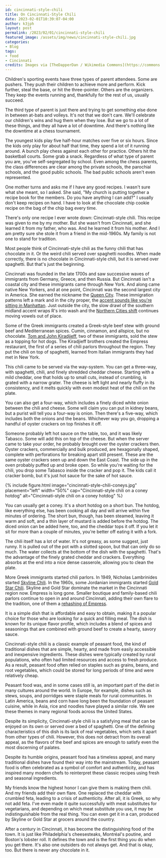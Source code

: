 ```yaml
---
id: cincinnati-style-chili
title: On Cincinnati-Style Chili
date: 2023-02-01T10:39:07-04:00
author: k3jph
layout: post
permalink: /2023/02/01/cincinnati-style-chili
featured_image: /assets/img/news/cincinnati-style-chili.jpg
categories:
- Blog 
tags:
- food
- Cincinnati
credits: Images via [TheDapperDan / Wikimedia Commons](https://commons.wikimedia.org/wiki/File:Skyline_4-way.jpg) and [Navi75 / Flickr](https://www.flickr.com/people/23597588@N00).
---
```


Children's sporting events have three types of parent attendees.
Some are pushers.  They push their children to achieve more and
perform.  Kick further, steal the base, or hit the three-pointer.
Others are the organizers.  They keep the events running and,
thankfully for the rest of us, usually succeed.

The third type of parent is just there and trying to get something
else done in between at-bats and volleys.  It's not that we don't
care.  We'll celebrate our children's wins and hug them when they
lose.  But we go to a lot of these things, and they all have a lot
of downtime.  And there's nothing like the downtime at a chess
tournament.

The youngest kids play five half-hour matches over five or six
hours.  Since the kids only play for about half that time, they
spend a lot of it running around.  A bunch play chess against each other
for practice.  Others hit the basketball courts.  Some grab a snack.
Regardless of what type of parent you are, you've self-segregated
by school.  Even among the chess parents, the class differences are
clear among the private schools, the parochial schools, and the
good public schools.  The bad public schools aren't even represented.

One mother turns and asks me if I have any good recipes.  I wasn't
sure what she meant, so I asked.  She said, "My church is putting
together a recipe book for the members.  Do you have anything I can
add?"  I usually don't keep recipes on hand.  I have to look at the
chocolate chip cookie recipe on the bag of the chip bag every time.

There's only one recipe I ever wrote down: Cincinnati-style chili.
This recipe was given to me by my mother.  But she wasn't from
Cincinnati, and she learned it from my father, who was.  And he
learned it from his mother.  And I am pretty sure she stole it from
a friend in the mid-1960s.  My family is not one to stand for
tradition.

Most people think of Cincinnati-style chili as the funny chili that
has chocolate in it.  Or the weird chili served over spaghetti
noodles.  When made correctly, there is no chocolate in Cincinnati-style
chili, but it is served over spaghetti.  But that's just the
beginning.

Cincinnati was founded in the late 1700s and saw successive waves
of immigrants from Germany, Greece, and then Russia.  But Cincinnati
isn't a coastal city and these immigrants came through New York.
And along came native New Yorkers, and at one point, Cincinnati was
the second largest city in America.  She earned the nickname the
[Queen
City](https://www.cincinnati.com/story/news/2020/12/22/why-cincinnati-called-queen-city/4007103001/).
These immigration patterns left a mark and in the city proper, the
[accent sounds like you're sitting in
Manhattan](https://www.city-data.com/forum/cincinnati/1042874-cincinati-accent-10.html).
Just outside the city, the slow drawl of the southern midland accent
wraps R's into wash and the [Northern Cities
shift](https://www.npr.org/2006/02/16/5220090/american-accent-undergoing-great-vowel-shift)
continues moving vowels out of place.

Some of the Greek immigrants created a Greek-style beef stew with
ground beef and Mediterranean spices.  Cumin, cinnamon, and allspice,
but no chocolate.  [Tom and John
Kiradjieff](https://dannwoellertthefoodetymologist.wordpress.com/2022/10/24/john-kiradjieff-the-inventor-of-cincinnati-chili-and-his-spice-house/),
two of these immigrants, sold the stew as a topping for hot dogs.
The Kiradjieff brothers created the Empress restaurant, the first
of a series of chili parlors throughout the region. They put the
chili on top of spaghetti, learned from Italian immigrants they had
met in New York.

This chili came to be served via the way-system.  You can get a
three-way, with spaghetti, chili, and finely shredded cheddar cheese.
Starting with a mild cheddar, one that holds up to small cuts,
instead of crumbling, is grated with a narrow grater.  The cheese
is left light and nearly fluffy in its consistency, and it melts
quickly with even modest heat of the chili on the plate.

You can also get a four-way, which includes a finely diced white
onion between the chili and cheese.  Some will claim you can put
in kidney beans, but a purist will tell you a four-way is onion.
Then there's a five-way, which includes both the onions and the
beans.  Whichever way you go, dropping a handful of oyster crackers
on top finishes it off.

Someone probably left hot sauce on the table, too, and it was likely
Tabasco.  Some will add this on top of the cheese.  But when the
server came to take your order, he probably brought over the oyster
crackers then.  Oyster crackers, commercially and bulk produced,
are hexagonally shaped, complete with perforations for breaking
apart still present.  These are the same oyster crackers seen up
and down the East Coast.  The side up in the oven probably puffed
up and broke open.  So while you're waiting for the chili, you drop
some Tabasco inside the cracker and pop it.  The kids call it cracker
bomb, but it's just hot sauce for the sake of hot sauce.

{% include figure.html image="cincinnati-style-chili-coneys.jpg" placement="left" width="50%"
cap="Cincinnati-style chili on a coney hotdog"
alt="Cincinnati-style chili on a coney hotdog" %}

You can usually get a coney.  It's a short hotdog on a short bun.
The hotdog, like everything else, has been cooking all day and will
arrive within five minutes of ordering.  The short bun, though, has
been steamed, leaving it warm and soft, and a thin layer of mustard
is added before the hotdog.  The diced onion can be added here,
too, and the cheddar tops it off.  If you let it sit for more than
a couple of minutes, you're better off eating it with a fork.

The chili itself has a lot of water.  It's not greasy, as some
suggest, just runny.  It is pulled out of the pot with a slotted
spoon, but that can only do so much.  The water collects at the
bottom of the dish with the spaghetti.  That's the advantage of the
finely grated cheddar and crackers.  Everything absorbs at the end
into a nice dense casserole, allowing you to clean the plate.

More Greek immigrants started chili parlors.  In 1949, Nicholas
Lambrinides started [Skyline Chili](https://www.skylinechili.com/).
In the 1960s, some Jordanian immigrants started [Gold Star
Chili](https://www.goldstarchili.com/).  Skyline and Gold Star
dominate the market in the Cincinnati region now.  Empress is long
gone.  Smaller boutique and family-based chili parlors continue to
open in and around Cincinnati, adding their own flare to the
tradition, one of them a [rehashing of
Empress](https://empresschilialexandria.com/).

It is a simple dish that is affordable and easy to obtain, making
it a popular choice for those who are looking for a quick and filling
meal. The dish is known for its unique flavor profile, which includes
a blend of spices and seasonings that are combined with ground beef
to create a hearty, savory sauce.

Cincinnati-style chili is a classic example of peasant food, the
kind of traditional dishes that are simple, hearty, and made from
easily accessible and inexpensive ingredients. These dishes were
typically created by rural populations, who often had limited
resources and access to fresh produce. As a result, peasant food
often relied on staples such as grains, beans, and root vegetables,
which could be stored for long periods of time and were relatively
cheap.

Peasant food was, and in some cases still is, an important part of
the diet in many cultures around the world. In Europe, for example,
dishes such as stews, soups, and porridges were staple meals for
rural communities. In Latin America, beans and corn have long been
the foundation of peasant cuisine, while in Asia, rice and noodles
have played a similar role.  We see these themes in many regional
foods across the United States.

Despite its simplicity, Cincinnati-style chili is a satisfying meal
that can be enjoyed on its own or served over a bed of spaghetti.
One of the defining characteristics of this dish is its lack of
real vegetables, which sets it apart from other types of chili.
However, this does not detract from its overall appeal, as the
flavors of the beef and spices are enough to satisfy even the most
discerning of palates.

Despite its humble origins, peasant food has a timeless appeal, and
many traditional dishes have found their way into the mainstream.
Today, peasant food is often celebrated as a symbol of comfort and
authenticity, and has inspired many modern chefs to reinterpret
these classic recipes using fresh and seasonal ingredients.

My friends know the highest honor I can give them is making them
chili.  And my friends add their own flare.  One replaced the cheddar
with crumbled feta, leading to a crisis of authenticity.  After
all, it is Greek, so why not add feta.  I've even made it quite
successfully with meat substitutes for vegetarians, and depending
on which meat substitute you use, it may be indistinguishable from
the real thing.  You can even get it in a can, produced by Skyline
or Gold Star at grocers around the country.

After a century in Cincinnati, it has become the distinguishing
food of the town.  It is just like Philadelphia's cheesesteaks,
Montréal's poutine, and Boston's lobster roll.  It defines the town
and is the first thing you do when you get there.  It's also one
outsiders do not always get.  And that is okay, too.  But there is
never any chocolate in it.

